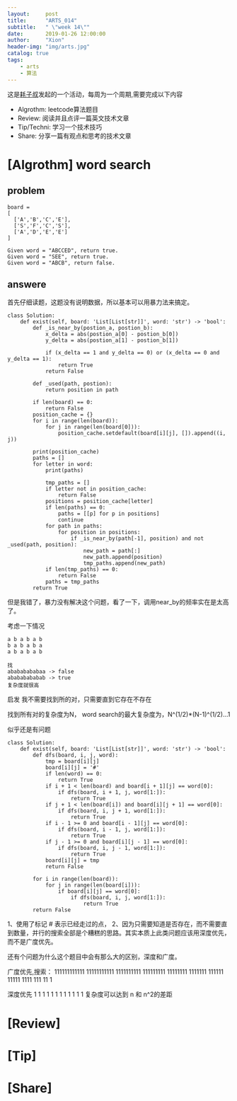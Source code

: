```yaml
---
layout:     post
title:      "ARTS_014"
subtitle:   " \"week 14\""
date:       2019-01-26 12:00:00
author:     "Xion"
header-img: "img/arts.jpg"
catalog: true
tags:
    - arts
    - 算法
---
```



这是[耗子叔](https://coolshell.cn)发起的一个活动，每周为一个周期,需要完成以下内容

 - Algrothm: leetcode算法题目
 - Review: 阅读并且点评一篇英文技术文章
 - Tip/Techni: 学习一个技术技巧
 - Share: 分享一篇有观点和思考的技术文章

# [Algrothm]  word search

## problem

```
board =
[
  ['A','B','C','E'],
  ['S','F','C','S'],
  ['A','D','E','E']
]

Given word = "ABCCED", return true.
Given word = "SEE", return true.
Given word = "ABCB", return false.
```

## answere

首先仔细读题，这题没有说明数据，所以基本可以用暴力法来搞定。

```
class Solution:
    def exist(self, board: 'List[List[str]]', word: 'str') -> 'bool':
        def _is_near_by(postion_a, postion_b):
            x_delta = abs(postion_a[0] - postion_b[0])
            y_delta = abs(postion_a[1] - postion_b[1])

            if (x_delta == 1 and y_delta == 0) or (x_delta == 0 and y_delta == 1):
                return True
            return False

        def _used(path, postion):
            return position in path

        if len(board) == 0:
            return False
        position_cache = {}
        for i in range(len(board)):
            for j in range(len(board[0])):
                position_cache.setdefault(board[i][j], []).append((i, j))

        print(position_cache)
        paths = []
        for letter in word:
            print(paths)

            tmp_paths = []
            if letter not in position_cache:
                return False
            positions = position_cache[letter]
            if len(paths) == 0:
                paths = [[p] for p in positions]
                continue
            for path in paths:
                for position in positions:
                    if _is_near_by(path[-1], position) and not _used(path, position):
                        new_path = path[:]
                        new_path.append(position)
                        tmp_paths.append(new_path)
            if len(tmp_paths) == 0:
                return False
            paths = tmp_paths
        return True
```

但是我错了，暴力没有解决这个问题，看了一下，调用near_by的频率实在是太高了。

考虑一下情况
```
a b a b a b 
b a b a b a
a b a b a b

找
abababababaa -> false
abababababab -> true
复杂度就很高
```

启发 我不需要找到所的对，只需要直到它存在不存在


找到所有对的复杂度为N，
word search的最大复杂度为，N^(1/2)*(N-1)^(1/2)...1

似乎还是有问题



```
class Solution:
    def exist(self, board: 'List[List[str]]', word: 'str') -> 'bool':
        def dfs(board, i, j, word):
            tmp = board[i][j]
            board[i][j] = '#'
            if len(word) == 0:
                return True
            if i + 1 < len(board) and board[i + 1][j] == word[0]:
                if dfs(board, i + 1, j, word[1:]):
                    return True
            if j + 1 < len(board[i]) and board[i][j + 1] == word[0]:
                if dfs(board, i, j + 1, word[1:]):
                    return True
            if i - 1 >= 0 and board[i - 1][j] == word[0]:
                if dfs(board, i - 1, j, word[1:]):
                    return True
            if j - 1 >= 0 and board[i][j - 1] == word[0]:
                if dfs(board, i, j - 1, word[1:]):
                    return True
            board[i][j] = tmp
            return False

        for i in range(len(board)):
            for j in range(len(board[i])):
                if board[i][j] == word[0]:
                    if dfs(board, i, j, word[1:]):
                        return True
        return False
```
1、使用了标记 # 表示已经走过的点，
2、因为只需要知道是否存在，而不需要直到数量，并行的搜索全部是个糟糕的思路。其实本质上此类问题应该用深度优先，而不是广度优先。

还有个问题为什么这个题目中会有那么大的区别，深度和广度。

广度优先,搜索：
111111111111
11111111111
1111111111
111111111
11111111
1111111
111111
11111
1111
111
11
1

深度优先
1
1
1
1
1
1
1
1
1
1
1
1
复杂度可以达到 n 和 n^2的差距

# [Review] 

# [Tip] 

# [Share] 